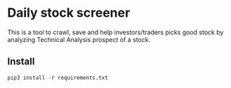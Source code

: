 # Daily stock screener
This is a tool to crawl, save and help investors/traders picks good stock by analyzing Technical Analysis prospect of a stock.
## Install
```python
pip3 install -r requirements.txt
```
